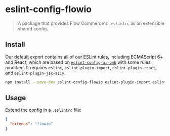 # eslint-config-flowio

> A package that provides Flow Commerce's `.eslintrc` as an extensible shared config.

## Install

Our default export contains all of our ESLint rules, including ECMAScript 6+ and React, which are based on [`eslint-config-airbnb`](https://github.com/airbnb/javascript/tree/master/packages/eslint-config-airbnb) with some rules modified. It requires `eslint`, `eslint-plugin-import`, `eslint-plugin-react`, and `eslint-plugin-jsx-a11y`.


```bash
npm install --save-dev eslint-config-flowio eslint-plugin-import eslint-plugin-react eslint-plugin-jsx-a11y eslint
```

## Usage

Extend the config in a `.eslintrc` file:

```json
{
  "extends": "flowio"
}
